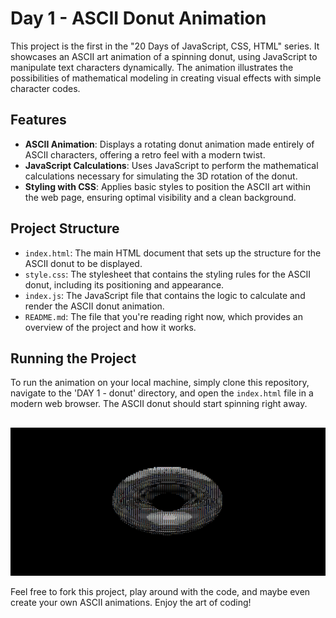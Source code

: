 # Day 1 - ASCII Donut Animation

This project is the first in the "20 Days of JavaScript, CSS, HTML" series. It showcases an ASCII art animation of a spinning donut, using JavaScript to manipulate text characters dynamically. The animation illustrates the possibilities of mathematical modeling in creating visual effects with simple character codes.

## Features

- **ASCII Animation**: Displays a rotating donut animation made entirely of ASCII characters, offering a retro feel with a modern twist.
- **JavaScript Calculations**: Uses JavaScript to perform the mathematical calculations necessary for simulating the 3D rotation of the donut.
- **Styling with CSS**: Applies basic styles to position the ASCII art within the web page, ensuring optimal visibility and a clean background.

## Project Structure

- `index.html`: The main HTML document that sets up the structure for the ASCII donut to be displayed.
- `style.css`: The stylesheet that contains the styling rules for the ASCII donut, including its positioning and appearance.
- `index.js`: The JavaScript file that contains the logic to calculate and render the ASCII donut animation.
- `README.md`: The file that you're reading right now, which provides an overview of the project and how it works.

## Running the Project

To run the animation on your local machine, simply clone this repository, navigate to the 'DAY 1 - donut' directory, and open the `index.html` file in a modern web browser. The ASCII donut should start spinning right away.

## 
![Glowing Icons](image.png)

Feel free to fork this project, play around with the code, and maybe even create your own ASCII animations. Enjoy the art of coding!
